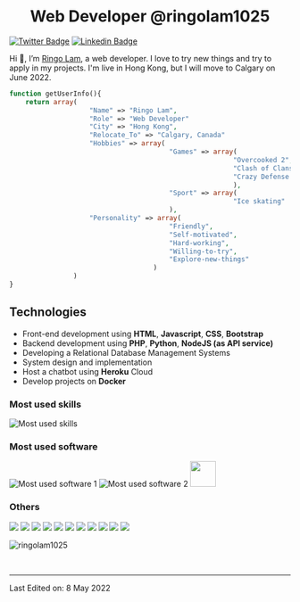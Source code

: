 <h1 align="center"> Web Developer @ringolam1025 </h1>

[![Twitter Badge](https://img.shields.io/badge/-@HoChingLam1-1ca0f1?style=flat-square&labelColor=1ca0f1&logo=twitter&logoColor=white&link=https://twitter.com/HoChingLam1)](https://twitter.com/@HoChingLam1) [![Linkedin Badge](https://img.shields.io/badge/-lamhoching-blue?style=flat-square&logo=Linkedin&logoColor=white&link=https://www.linkedin.com/in/lamhoching/)](https://www.linkedin.com/in/ho-ching-lam-62777591/)


Hi 👋, I’m <a href="https://www.linkedin.com/in/ho-ching-lam-62777591/" target="_balnk">Ringo Lam</a>, a web developer. I love to try new things and try to apply in my projects. I'm live in Hong Kong, but I will move to Calgary on June 2022.

```php
function getUserInfo(){
    return array(
                    "Name" => "Ringo Lam",
                    "Role" => "Web Developer" 
                    "City" => "Hong Kong",
                    "Relocate_To" => "Calgary, Canada"
                    "Hobbies" => array(
                                        "Games" => array(
                                                        "Overcooked 2",
                                                        "Clash of Clans",
                                                        "Crazy Defense Heroes"
                                                        ),
                                        "Sport" => array(
                                                        "Ice skating"
                                        ),
                    "Personality" => array(
                                        "Friendly",
                                        "Self-motivated",
                                        "Hard-working",
                                        "Willing-to-try",
                                        "Explore-new-things"                                    
                                    )                          
                )
}
```

## Technologies

- Front-end development using **HTML**, **Javascript**, **CSS**, **Bootstrap**
- Backend development using **PHP**, **Python**, **NodeJS (as API service)**
- Developing a Relational Database Management Systems
- System design and implementation
- Host a chatbot using **Heroku** Cloud
- Develop projects on **Docker**

### Most used skills
![Most used skills](https://skillicons.dev/icons?i=js,html,jquery,css,bootstrap,php,linux,mysql,docker)

### Most used software
![Most used software 1](https://skillicons.dev/icons?i=vscode)
![Most used software 2](https://skillicons.dev/icons?i=git)
<span><img src="https://www.vectorlogo.zone/logos/getpostman/getpostman-icon.svg" width="46px" /></span>


### Others
[![](https://skillicons.dev/icons?i=mongodb)](https://google.com)
[![](https://skillicons.dev/icons?i=firebase)](https://google.com)
[![](https://skillicons.dev/icons?i=laravel)](https://google.com)
[![](https://skillicons.dev/icons?i=sass)](https://sass-lang.com)
[![](https://skillicons.dev/icons?i=angular)](https://google.com)
[![](https://skillicons.dev/icons?i=nginx)](https://google.com)
![](https://skillicons.dev/icons?i=py,django,flask)
[![](https://skillicons.dev/iconvs?i=express)](https://google.com)
[![](https://skillicons.dev/icons?i=nodejs)](https://google.com)
[![](https://skillicons.dev/icons?i=wordpress)](https://google.com)
[![](https://skillicons.dev/icons?i=heroku)](https://google.com)


<p><img src="https://github-readme-stats.vercel.app/api/top-langs?username=ringolam1025&show_icons=true&locale=en&layout=compact" alt="ringolam1025" /></p>

<br>

---

Last Edited on: 8 May 2022
